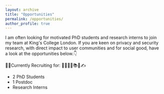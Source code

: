 ```yaml
---
layout: archive
title: "Opportunities"
permalink: /opportunities/
author_profile: true
---
```


I am often looking for motivated PhD students and research interns to join my team at King's College London. 
If you are keen on privacy and security research, with direct impact to user communities and for social good, have a look at the opportunities below.👇

📢🔔Currently Recruiting for: 👩‍🎓🧑‍🎓📚💼✍️
  * 2 PhD Students 
  * 1 Postdoc
  * Research Interns


